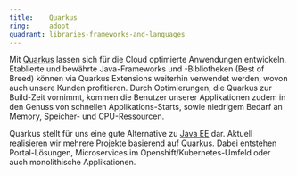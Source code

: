 ```yaml
---
title:    Quarkus  
ring:     adopt  
quadrant: libraries-frameworks-and-languages
---
```


Mit [Quarkus][quarkus] lassen sich für die Cloud optimierte Anwendungen entwickeln. Etablierte und bewährte
Java-Frameworks und -Bibliotheken (Best of Breed) können via Quarkus Extensions weiterhin verwendet werden, wovon auch
unsere Kunden profitieren. Durch Optimierungen, die Quarkus zur Build-Zeit vornimmt, kommen die Benutzer unserer
Applikationen zudem in den Genuss von schnellen Applikations-Starts, sowie niedrigem Bedarf an Memory, Speicher- und
CPU-Ressourcen.

Quarkus stellt für uns eine gute Alternative zu [Java EE][jee] dar. Aktuell realisieren wir mehrere Projekte basierend
auf Quarkus. Dabei entstehen Portal-Lösungen, Microservices im Openshift/Kubernetes-Umfeld oder auch monolithische
Applikationen.

[quarkus]: https://quarkus.io/
[jee]: ../libraries-frameworks-and-languages/java-ee.html
